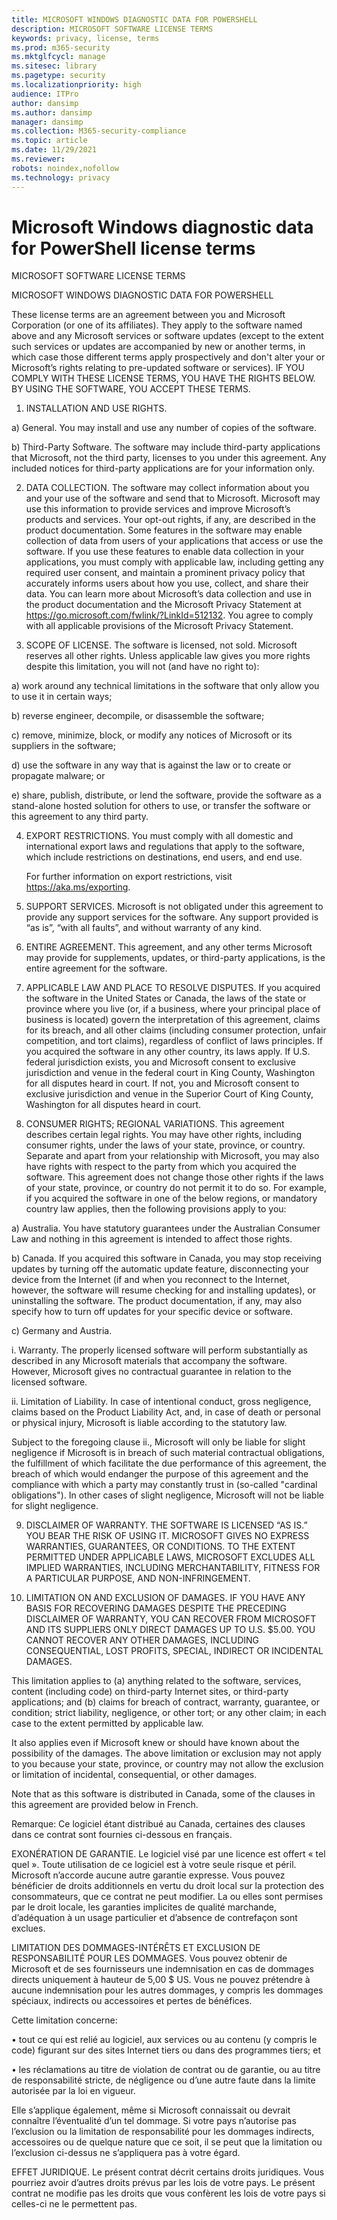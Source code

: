 ```yaml
---
title: MICROSOFT WINDOWS DIAGNOSTIC DATA FOR POWERSHELL
description: MICROSOFT SOFTWARE LICENSE TERMS
keywords: privacy, license, terms
ms.prod: m365-security
ms.mktglfcycl: manage
ms.sitesec: library
ms.pagetype: security
ms.localizationpriority: high
audience: ITPro
author: dansimp
ms.author: dansimp
manager: dansimp
ms.collection: M365-security-compliance
ms.topic: article
ms.date: 11/29/2021
ms.reviewer: 
robots: noindex,nofollow
ms.technology: privacy
---
```


# Microsoft Windows diagnostic data for PowerShell license terms

MICROSOFT SOFTWARE LICENSE TERMS

MICROSOFT WINDOWS DIAGNOSTIC DATA FOR POWERSHELL

These license terms are an agreement between you and Microsoft Corporation (or one of its affiliates). They apply to the software named above and any Microsoft services or software updates (except to the extent such services or updates are accompanied by new or another terms, in which case those different terms apply prospectively and don't alter your or Microsoft’s rights relating to pre-updated software or services). IF YOU COMPLY WITH THESE LICENSE TERMS, YOU HAVE THE RIGHTS BELOW. BY USING THE SOFTWARE, YOU ACCEPT THESE TERMS.

1. INSTALLATION AND USE RIGHTS.

a) General. You may install and use any number of copies of the software.

b) Third-Party Software. The software may include third-party applications that Microsoft, not the third party, licenses to you under this agreement. Any included notices for third-party applications are for your information only.

2. DATA COLLECTION. The software may collect information about you and your use of the software and send that to Microsoft. Microsoft may use this information to provide services and improve Microsoft’s products and services. Your opt-out rights, if any, are described in the product documentation. Some features in the software may enable collection of data from users of your applications that access or use the software. If you use these features to enable data collection in your applications, you must comply with applicable law, including getting any required user consent, and maintain a prominent privacy policy that accurately informs users about how you use, collect, and share their data. You can learn more about Microsoft’s data collection and use in the product documentation and the Microsoft Privacy Statement at https://go.microsoft.com/fwlink/?LinkId=512132. You agree to comply with all applicable provisions of the Microsoft Privacy Statement.

3. SCOPE OF LICENSE. The software is licensed, not sold. Microsoft reserves all other rights. Unless applicable law gives you more rights despite this limitation, you will not (and have no right to):

a) work around any technical limitations in the software that only allow you to use it in certain ways;

b) reverse engineer, decompile, or disassemble the software;

c) remove, minimize, block, or modify any notices of Microsoft or its suppliers in the software;

d) use the software in any way that is against the law or to create or propagate malware; or

e) share, publish, distribute, or lend the software, provide the software as a stand-alone hosted solution for others to use, or transfer the software or this agreement to any third party.

4. EXPORT RESTRICTIONS. You must comply with all domestic and international export laws and regulations that apply to the software, which include restrictions on destinations, end users, and end use. 

     For further information on export restrictions, visit https://aka.ms/exporting.

5. SUPPORT SERVICES. Microsoft is not obligated under this agreement to provide any support services for the software. Any support provided is “as is”, “with all faults”, and without warranty of any kind.

6. ENTIRE AGREEMENT. This agreement, and any other terms Microsoft may provide for supplements, updates, or third-party applications, is the entire agreement for the software.

7. APPLICABLE LAW AND PLACE TO RESOLVE DISPUTES. If you acquired the software in the United States or Canada, the laws of the state or province where you live (or, if a business, where your principal place of business is located) govern the interpretation of this agreement, claims for its breach, and all other claims (including consumer protection, unfair competition, and tort claims), regardless of conflict of laws principles. If you acquired the software in any other country, its laws apply. If U.S. federal jurisdiction exists, you and Microsoft consent to exclusive jurisdiction and venue in the federal court in King County, Washington for all disputes heard in court. If not, you and Microsoft consent to exclusive jurisdiction and venue in the Superior Court of King County, Washington for all disputes heard in court.

8. CONSUMER RIGHTS; REGIONAL VARIATIONS. This agreement describes certain legal rights. You may have other rights, including consumer rights, under the laws of your state, province, or country. Separate and apart from your relationship with Microsoft, you may also have rights with respect to the party from which you acquired the software. This agreement does not change those other rights if the laws of your state, province, or country do not permit it to do so. For example, if you acquired the software in one of the below regions, or mandatory country law applies, then the following provisions apply to you:

a) Australia. You have statutory guarantees under the Australian Consumer Law and nothing in this agreement is intended to affect those rights.

b) Canada. If you acquired this software in Canada, you may stop receiving updates by turning off the automatic update feature, disconnecting your device from the Internet (if and when you reconnect to the Internet, however, the software will resume checking for and installing updates), or uninstalling the software. The product documentation, if any, may also specify how to turn off updates for your specific device or software.

c) Germany and Austria.

i. Warranty. The properly licensed software will perform substantially as described in any Microsoft materials that accompany the software. However, Microsoft gives no contractual guarantee in relation to the licensed software.

ii. Limitation of Liability. In case of intentional conduct, gross negligence, claims based on the Product Liability Act, and, in case of death or personal or physical injury, Microsoft is liable according to the statutory law.

Subject to the foregoing clause ii., Microsoft will only be liable for slight negligence if Microsoft is in breach of such material contractual obligations, the fulfillment of which facilitate the due performance of this agreement, the breach of which would endanger the purpose of this agreement and the compliance with which a party may constantly trust in (so-called "cardinal obligations"). In other cases of slight negligence, Microsoft will not be liable for slight negligence.

9. DISCLAIMER OF WARRANTY. THE SOFTWARE IS LICENSED “AS IS.” YOU BEAR THE RISK OF USING IT. MICROSOFT GIVES NO EXPRESS WARRANTIES, GUARANTEES, OR CONDITIONS. TO THE EXTENT PERMITTED UNDER APPLICABLE LAWS, MICROSOFT EXCLUDES ALL IMPLIED WARRANTIES, INCLUDING MERCHANTABILITY, FITNESS FOR A PARTICULAR PURPOSE, AND NON-INFRINGEMENT.

10. LIMITATION ON AND EXCLUSION OF DAMAGES. IF YOU HAVE ANY BASIS FOR RECOVERING DAMAGES DESPITE THE PRECEDING DISCLAIMER OF WARRANTY, YOU CAN RECOVER FROM MICROSOFT AND ITS SUPPLIERS ONLY DIRECT DAMAGES UP TO U.S. $5.00. YOU CANNOT RECOVER ANY OTHER DAMAGES, INCLUDING CONSEQUENTIAL, LOST PROFITS, SPECIAL, INDIRECT OR INCIDENTAL DAMAGES.

This limitation applies to (a) anything related to the software, services, content (including code) on third-party Internet sites, or third-party applications; and (b) claims for breach of contract, warranty, guarantee, or condition; strict liability, negligence, or other tort; or any other claim; in each case to the extent permitted by applicable law.

It also applies even if Microsoft knew or should have known about the possibility of the damages. The above limitation or exclusion may not apply to you because your state, province, or country may not allow the exclusion or limitation of incidental, consequential, or other damages.



Note that as this software is distributed in Canada, some of the clauses in this agreement are provided below in French.

Remarque: Ce logiciel étant distribué au Canada, certaines des clauses dans ce contrat sont fournies ci-dessous en français.

EXONÉRATION DE GARANTIE. Le logiciel visé par une licence est offert « tel quel ». Toute utilisation de ce logiciel est à votre seule risque et péril. Microsoft n’accorde aucune autre garantie expresse. Vous pouvez bénéficier de droits additionnels en vertu du droit local sur la protection des consommateurs, que ce contrat ne peut modifier. La ou elles sont permises par le droit locale, les garanties implicites de qualité marchande, d’adéquation à un usage particulier et d’absence de contrefaçon sont exclues.

LIMITATION DES DOMMAGES-INTÉRÊTS ET EXCLUSION DE RESPONSABILITÉ POUR LES DOMMAGES. Vous pouvez obtenir de Microsoft et de ses fournisseurs une indemnisation en cas de dommages directs uniquement à hauteur de 5,00 $ US. Vous ne pouvez prétendre à aucune indemnisation pour les autres dommages, y compris les dommages spéciaux, indirects ou accessoires et pertes de bénéfices.

Cette limitation concerne:

•	tout ce qui est relié au logiciel, aux services ou au contenu (y compris le code) figurant sur des sites Internet tiers ou dans des programmes tiers; et

•	les réclamations au titre de violation de contrat ou de garantie, ou au titre de responsabilité stricte, de négligence ou d’une autre faute dans la limite autorisée par la loi en vigueur.

Elle s’applique également, même si Microsoft connaissait ou devrait connaître l’éventualité d’un tel dommage. Si votre pays n’autorise pas l’exclusion ou la limitation de responsabilité pour les dommages indirects, accessoires ou de quelque nature que ce soit, il se peut que la limitation ou l’exclusion ci-dessus ne s’appliquera pas à votre égard.

EFFET JURIDIQUE. Le présent contrat décrit certains droits juridiques. Vous pourriez avoir d’autres droits prévus par les lois de votre pays. Le présent contrat ne modifie pas les droits que vous confèrent les lois de votre pays si celles-ci ne le permettent pas.
